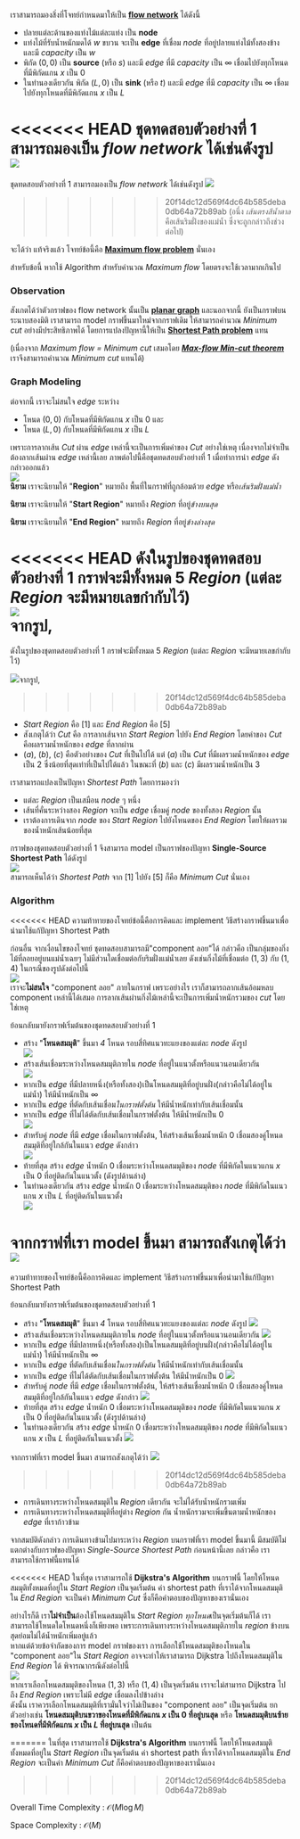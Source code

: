 เราสามารถมองสิ่งที่โจทย์กำหนดมาให้เป็น [**flow network**](https://en.wikipedia.org/wiki/Flow_network) ได้ดังนี้
* ปลายแต่ละด้านของแท่งไม้แต่ละแท่ง เป็น **node** 
* แท่งไม้ที่รับน้ำหนักมดได้ $w$ ขบวน จะเป็น **edge** ที่เชื่อม *node* ที่อยู่ปลายแท่งไม้ทั้งสองข้าง และมี *capacity* เป็น $w$
* พิกัด $(0,0)$ เป็น **source** (หรือ $s$) และมี *edge* ที่มี *capacity* เป็น $\infty$ เชื่อมไปยังทุกโหนดที่มีพิกัดแกน $x$ เป็น $0$
* ในทำนองเดียวกัน พิกัด $(L,0)$ เป็น **sink** (หรือ $t$) และมี *edge* ที่มี *capacity* เป็น $\infty$ เชื่อมไปยังทุกโหนดที่มีพิกัดแกน $x$ เป็น $L$

<<<<<<< HEAD
ชุดทดสอบตัวอย่างที่ 1 สามารถมองเป็น *flow network* ได้เช่นดังรูป  
![](https://beta-programming-in-th.s3-ap-southeast-1.amazonaws.com/solutions/media/o56_apr19_ants/graph1.png)  
=======
ชุดทดสอบตัวอย่างที่ 1 สามารถมองเป็น *flow network* ได้เช่นดังรูป
![](https://beta-programming-in-th.s3-ap-southeast-1.amazonaws.com/solutions/media/o56_apr19_ants/graph1.png)
>>>>>>> 20f14dc12d569f4dc64b585deba0db64a72b89ab
(อนึ่ง *เส้นตรงสีน้ำตาล* คือเส้นริมฝั่งของแม่น้ำ ซึ่งจะถูกกล่าวถึงช่วงต่อไป)

จะได้ว่า แท้จริงแล้ว โจทย์ข้อนี้คือ [**Maximum flow problem**](https://en.wikipedia.org/wiki/Maximum_flow_problem) นั่นเอง

สำหรับข้อนี้ หากใช้ Algorithm สำหรับคำนวณ *Maximum flow* โดยตรงจะใช้เวลามากเกินไป

### Observation
สังเกตได้ว่าตัวกราฟของ flow network นั้นเป็น [**planar graph**](https://en.wikipedia.org/wiki/Planar_graph#:~:text=In%20graph%20theory%2C%20a%20planar,no%20edges%20cross%20each%20other.) และนอกจากนี้ ยังเป็นกราฟบนระนาบสองมิติ เราสามารถ model กราฟขึ้นมาใหม่จากกราฟเดิม ให้สามารถคำนวณ *Minimum cut* อย่างมีประสิทธิภาพได้ โดยการแปลงปัญหานี้ให้เป็น [**Shortest Path problem**](https://en.wikipedia.org/wiki/Shortest_path_problem) แทน

(เนื่องจาก *Maximum flow = Minimum cut* เสมอโดย [_***Max-flow Min-cut theorem***_](https://en.wikipedia.org/wiki/Max-flow_min-cut_theorem) เราจึงสามารถคำนวณ *Minimum cut* แทนได้)

### Graph Modeling
ต่อจากนี้ เราจะไม่สนใจ *edge* ระหว่าง
* โหนด $(0,0)$ กับโหนดที่มีพิกัดแกน $x$ เป็น $0$ และ
* โหนด $(L,0)$ กับโหนดที่มีพิกัดแกน $x$ เป็น $L$ 

เพราะการลากเส้น *Cut* ผ่าน *edge* เหล่านี้จะเป็นการเพิ่มค่าของ *Cut* อย่างใช่เหตุ เนื่องจากไม่จำเป็นต้องลากเส้นผ่าน *edge* เหล่านี้เลย 
ภาพต่อไปนี้คือชุดทดสอบตัวอย่างที่ $1$ เมื่อทำการนำ *edge* ดังกล่าวออกแล้ว  
![](https://beta-programming-in-th.s3-ap-southeast-1.amazonaws.com/solutions/media/o56_apr19_ants/graph2-1.png)  
**นิยาม** เราจะนิยามให้ "**Region**" หมายถึง พื้นที่ในกราฟที่ถูกล้อมด้วย *edge* หรือ*เส้นริมฝั่งแม่น้ำ*

**นิยาม** เราจะนิยามให้ "**Start Region**" หมายถึง *Region* ที่อยู่*ข้างบนสุด*

**นิยาม** เราจะนิยามให้ "**End Region**" หมายถึง *Region* ที่อยู่*ข้างล่างสุด*

<<<<<<< HEAD
ดังในรูปของชุดทดสอบตัวอย่างที่ 1 กราฟจะมีทั้งหมด $5$ *Region* (แต่ละ *Region* จะมีหมายเลขกำกับไว้)   
![](https://beta-programming-in-th.s3-ap-southeast-1.amazonaws.com/solutions/media/o56_apr19_ants/graph2-2.png)  
จากรูป, 
=======
ดังในรูปของชุดทดสอบตัวอย่างที่ 1 กราฟจะมีทั้งหมด $5$ *Region* (แต่ละ *Region* จะมีหมายเลขกำกับไว้) 

![](https://beta-programming-in-th.s3-ap-southeast-1.amazonaws.com/solutions/media/o56_apr19_ants/graph2-4.png)จากรูป, 
>>>>>>> 20f14dc12d569f4dc64b585deba0db64a72b89ab
* *Start Region* คือ $[1]$ และ *End Region* คือ $[5]$
* สังเกตุได้ว่า *Cut* คือ การลากเส้นจาก *Start Region* ไปยัง *End Region* โดยค่าของ *Cut* คือผลรวมน้ำหนักของ *edge* ที่ลากผ่าน
* $(a)$, $(b)$, $(c)$ คือตัวอย่างของ *Cut* ที่เป็นไปได้ แต่ $(a)$ เป็น *Cut* ที่มีผลรวมน้ำหนักของ *edge* เป็น $2$ ซึ่งน้อยที่สุดเท่าที่เป็นไปได้แล้ว ในขณะที่ $(b)$ และ $(c)$ มีผลรวมน้ำหนักเป็น $3$
  
เราสามารถแปลงเป็นปัญหา *Shortest Path* โดยการมองว่า
* แต่ละ *Region* เป็นเสมือน *node* ๆ หนึ่ง
* เส้นที่คั่นระหว่างสอง *Region* จะเป็น *edge* เชื่อมคู่ *node* ของทั้งสอง *Region* นั้น
* เราต้องการเดินจาก *node* ของ *Start Region* ไปยังโหนดของ *End Region* โดยให้ผลรวมของน้ำหนักเส้นน้อยที่สุด

กราฟของชุดทดสอบตัวอย่างที่ $1$ จึงสามารถ model เป็นกราฟของปัญหา **Single-Source Shortest Path** ได้ดังรูป   
![](https://beta-programming-in-th.s3-ap-southeast-1.amazonaws.com/solutions/media/o56_apr19_ants/graph3.png)  
สามารถเห็นได้ว่า *Shortest Path* จาก $[1]$ ไปยัง $[5]$ ก็คือ *Minimum Cut* นั่นเอง

### Algorithm
<<<<<<< HEAD
ความท้าทายของโจทย์ข้อนี้คือการคิดและ implement วิธีสร้างกราฟขึ้นมาเพื่อนำมาใช้แก้ปัญหา Shortest Path  

ก่อนอื่น จากเงื่อนไขของโจทย์ ชุดทดสอบสามารถมี"component ลอย"ได้ กล่าวคือ เป็นกลุ่มของกิ่งไม้ที่ลอยอยู่บนแม่น้ำเฉยๆ ไม่มีส่วนใดเชื่อมต่อกับริมฝั่งแม่น้ำเลย ดังเช่นกิ่งไม้ที่เชื่อมต่อ $(1,3)$ กับ $(1,4)$ ในกรณีของรูปดังต่อไปนี้  
![](https://beta-programming-in-th.s3-ap-southeast-1.amazonaws.com/solutions/media/o56_apr19_ants/graph6-0.png)   
เราจะ**ไม่สนใจ** "component ลอย" ภายในกราฟ เพราะอย่างไร เราก็สามารถลากเส้นอ้อมหลบ component เหล่านี้ได้เสมอ การลากเส้นผ่านกิ่งไม้เหล่านี้จะเป็นการเพิ่มน้ำหนักรวมของ *cut* โดยใช่เหตุ 

ย้อนกลับมายังกราฟเริ่มต้นของชุดทดสอบตัวอย่างที่ $1$ 
* สร้าง "**โหนดสมมุติ**" ขึ้นมา *4* โหนด รอบสี่ทิศแนวทะแยงของแต่ละ *node* ดังรูป   
![](https://beta-programming-in-th.s3-ap-southeast-1.amazonaws.com/solutions/media/o56_apr19_ants/graph4.png)  
* สร้างเส้นเชื่อมระหว่างโหนดสมมุติภายใน *node* ที่อยู่ในแนวตั้งหรือแนวนอนเดียวกัน  
![](https://beta-programming-in-th.s3-ap-southeast-1.amazonaws.com/solutions/media/o56_apr19_ants/graph5.png)  
* หากเป็น *edge* ที่มีปลายหนึ่ง(หรือทั้งสอง)เป็นโหนดสมมุติที่อยู่บนฝั่ง(กล่าวคือไม่ได้อยู่ในแม่น้ำ) ให้มีน้ำหนักเป็น $\infty$
* หากเป็น *edge* ที่ตัดกับเส้นเชื่อม*ในกราฟตั้งต้น* ให้มีน้ำหนักเท่ากับเส้นเชื่อมนั้น
* หากเป็น *edge* ที่ไม่ได้ตัดกับเส้นเชื่อมในกราฟตั้งต้น ให้มีน้ำหนักเป็น $0$  
![](https://beta-programming-in-th.s3-ap-southeast-1.amazonaws.com/solutions/media/o56_apr19_ants/graph5-1.png)  
* สำหรับคู่ *node* ที่มี *edge* เชื่อมในกราฟตั้งต้น, ให้สร้างเส้นเชื่อมน้ำหนัก $0$ เชื่อมสองคู่โหนดสมมุติที่อยู่ใกล้กันในแนว *edge* ดังกล่าว  
![](https://beta-programming-in-th.s3-ap-southeast-1.amazonaws.com/solutions/media/o56_apr19_ants/graph5-2.png)  
* ท้ายที่สุด สร้าง *edge* น้ำหนัก $0$ เชื่อมระหว่างโหนดสมมุติของ *node* ที่มีพิกัดในแนวแกน $x$ เป็น $0$ ที่อยู่ติดกันในแนวตั้ง (ดังรูปด้านล่าง)
* ในทำนองเดียวกัน สร้าง *edge* น้ำหนัก $0$ เชื่อมระหว่างโหนดสมมุติของ *node* ที่มีพิกัดในแนวแกน $x$ เป็น $L$ ที่อยู่ติดกันในแนวตั้ง  
![](https://beta-programming-in-th.s3-ap-southeast-1.amazonaws.com/solutions/media/o56_apr19_ants/graph5-3.png)  

จากกราฟที่เรา model ขึ้นมา สามารถสังเกตุได้ว่า   
![](https://beta-programming-in-th.s3-ap-southeast-1.amazonaws.com/solutions/media/o56_apr19_ants/graph5-4.png)  
=======
ความท้าทายของโจทย์ข้อนี้คือการคิดและ implement วิธีสร้างกราฟขึ้นมาเพื่อนำมาใช้แก้ปัญหา Shortest Path

ย้อนกลับมายังกราฟเริ่มต้นของชุดทดสอบตัวอย่างที่ $1$ 
* สร้าง "**โหนดสมมุติ**" ขึ้นมา *4* โหนด รอบสี่ทิศแนวทะแยงของแต่ละ *node* ดังรูป
![](https://beta-programming-in-th.s3-ap-southeast-1.amazonaws.com/solutions/media/o56_apr19_ants/graph4.png)
* สร้างเส้นเชื่อมระหว่างโหนดสมมุติภายใน *node* ที่อยู่ในแนวตั้งหรือแนวนอนเดียวกัน
![](https://beta-programming-in-th.s3-ap-southeast-1.amazonaws.com/solutions/media/o56_apr19_ants/graph5.png)
* หากเป็น *edge* ที่มีปลายหนึ่ง(หรือทั้งสอง)เป็นโหนดสมมุติที่อยู่บนฝั่ง(กล่าวคือไม่ได้อยู่ในแม่น้ำ) ให้มีน้ำหนักเป็น $\infty$
* หากเป็น *edge* ที่ตัดกับเส้นเชื่อม*ในกราฟตั้งต้น* ให้มีน้ำหนักเท่ากับเส้นเชื่อมนั้น
* หากเป็น *edge* ที่ไม่ได้ตัดกับเส้นเชื่อมในกราฟตั้งต้น ให้มีน้ำหนักเป็น $0$
![](https://beta-programming-in-th.s3-ap-southeast-1.amazonaws.com/solutions/media/o56_apr19_ants/graph5-2.png)
* สำหรับคู่ *node* ที่มี *edge* เชื่อมในกราฟตั้งต้น, ให้สร้างเส้นเชื่อมน้ำหนัก $0$ เชื่อมสองคู่โหนดสมมุติที่อยู่ใกล้กันในแนว *edge* ดังกล่าว 
![](https://beta-programming-in-th.s3-ap-southeast-1.amazonaws.com/solutions/media/o56_apr19_ants/graph5-3.png)
* ท้ายที่สุด สร้าง *edge* น้ำหนัก $0$ เชื่อมระหว่างโหนดสมมุติของ *node* ที่มีพิกัดในแนวแกน $x$ เป็น $0$ ที่อยู่ติดกันในแนวตั้ง (ดังรูปด้านล่าง)
* ในทำนองเดียวกัน สร้าง *edge* น้ำหนัก $0$ เชื่อมระหว่างโหนดสมมุติของ *node* ที่มีพิกัดในแนวแกน $x$ เป็น $L$ ที่อยู่ติดกันในแนวตั้ง
![](https://beta-programming-in-th.s3-ap-southeast-1.amazonaws.com/solutions/media/o56_apr19_ants/graph5-4.png)

จากกราฟที่เรา model ขึ้นมา สามารถสังเกตุได้ว่า
![](https://beta-programming-in-th.s3-ap-southeast-1.amazonaws.com/solutions/media/o56_apr19_ants/graph5-5.png)
>>>>>>> 20f14dc12d569f4dc64b585deba0db64a72b89ab
* การเดินทางระหว่างโหนดสมมุติใน *Region* เดียวกัน จะไม่ได้รับน้ำหนักรวมเพิ่ม
* การเดินทางระหว่างโหนดสมมุติที่อยู่ต่าง *Region* กัน น้ำหนักรวมจะเพิ่มขึ้นตามน้ำหนักของ *edge* ที่เราก้าวข้าม

จากสมบัติดังกล่าว การเดินทางข้ามไปมาระหว่าง *Region* บนกราฟที่เรา model ขึ้นมานี้ มีสมบัติไม่แตกต่างกับกราฟของปัญหา *Single-Source Shortest Path* ก่อนหน้านี้เลย กล่าวคือ เราสามารถใช้กราฟนี้แทนได้

<<<<<<< HEAD
ในที่สุด เราสามารถใช้ **Dijkstra's Algorithm** บนกราฟนี้ โดยให้โหนดสมมุติทั้งหมดที่อยู่ใน *Start Region* เป็นจุดเริ่มต้น ค่า shortest path ที่เราได้จากโหนดสมมุติใน *End Region* จะเป็นค่า *Minimum Cut* ซึ่งก็คือคำตอบของปัญหาของเรานั่นเอง

อย่างไรก็ดี เรา**ไม่จำเป็น**ต้องใช้โหนดสมมุติใน *Start Region* *ทุกโหนด*เป็นจุดเริ่มต้นก็ได้ เราสามารถใช้โหนดใดโหนดหนึ่งก็เพียงพอ เพราะการเดินทางระหว่างโหนดสมมุติภายใน *region* ข้างบนสุดย่อมไม่ได้น้ำหนักเพิ่มอยู่แล้ว  
หากแต่ด้วยข้อจำกัดของการ model กราฟของเรา การเลือกใช้โหนดสมมุติของโหนดใน "component ลอย"ใน *Start Region* อาจจะทำให้เราสามารถ Dijkstra ไปถึงโหนดสมมุติใน *End Region* ได้ พิจารณากรณีดังต่อไปนี้  
![](https://beta-programming-in-th.s3-ap-southeast-1.amazonaws.com/solutions/media/o56_apr19_ants/graph6.png)   
หากเราเลือกโหนดสมมุติของโหนด $(1,3)$ หรือ $(1,4)$ เป็นจุดเริ่มต้น เราจะไม่สามารถ Dijkstra ไปถึง *End Region* เพราะไม่มี *edge* เชื่อมลงไปข้างล่าง  
ดังนั้น เราควรเลือกโหนดสมมุติที่เรามั่นใจว่าไม่เป็นของ "component ลอย" เป็นจุดเริ่มต้น ยกตัวอย่างเช่น **โหนดสมมุติบนขวาของโหนดที่มีพิกัดแกน $x$ เป็น $0$ ที่อยู่บนสุด** หรือ **โหนดสมมุติบนซ้ายของโหนดที่มีพิกัดแกน $x$ เป็น $L$ ที่อยู่บนสุด** เป็นต้น 

=======
ในที่สุด เราสามารถใช้ **Dijkstra's Algorithm** บนกราฟนี้ โดยให้โหนดสมมุติทั้งหมดที่อยู่ใน *Start Region* เป็นจุดเริ่มต้น ค่า shortest path ที่เราได้จากโหนดสมมุติใน *End Region* จะเป็นค่า *Minimum Cut* ก็คือคำตอบของปัญหาของเรานั่นเอง
>>>>>>> 20f14dc12d569f4dc64b585deba0db64a72b89ab

Overall Time Complexity : $\mathcal{O}(M \log M)$

Space Complexity : $\mathcal{O}(M)$
